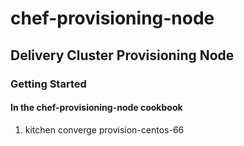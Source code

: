 # chef-provisioning-node

## Delivery Cluster Provisioning Node

### Getting Started

#### In the chef-provisioning-node cookbook

1. kitchen converge provision-centos-66
